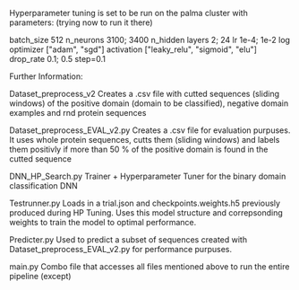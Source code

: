 Hyperparameter tuning is set to be run on the palma cluster with parameters:
(trying now to run it there)

batch_size              512
n_neurons               3100; 3400 
n_hidden layers         2; 24
lr                      1e-4; 1e-2 log
optimizer               ["adam", "sgd"]
activation              ["leaky_relu", "sigmoid", "elu"]
drop_rate               0.1; 0.5 step=0.1



Further Information:

Dataset_preprocess_v2
    Creates a .csv file with cutted sequences (sliding windows) of the positive domain (domain to be classified), negative domain examples and rnd protein sequences

Dataset_preprocess_EVAL_v2.py
    Creates a .csv file for evaluation purpuses. It uses whole protein sequences, cutts them (sliding windows) and labels them positivly if more than 50 % of the positive domain is found in the cutted 
    sequence

DNN_HP_Search.py
    Trainer + Hyperparameter Tuner for the binary domain classification DNN

Testrunner.py
    Loads in a trial.json and checkpoints.weights.h5 previously produced during HP Tuning. Uses this model structure and correpsonding weights to train the model to optimal performance.

Predicter.py
    Used to predict a subset of sequences created with Dataset_preprocess_EVAL_v2.py for performance purpuses.

main.py
    Combo file that accesses all files mentioned above to run the entire pipeline (except)